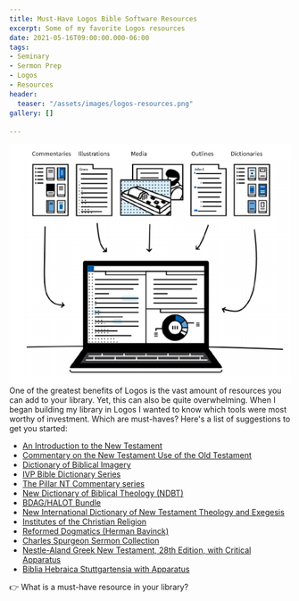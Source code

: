 ```yaml
---
title: Must-Have Logos Bible Software Resources
excerpt: Some of my favorite Logos resources
date: 2021-05-16T09:00:00.000-06:00
tags:
- Seminary
- Sermon Prep
- Logos
- Resources
header:
  teaser: "/assets/images/logos-resources.png"
gallery: []

---
```

![](/assets/images/logos-resources.png)One of the greatest benefits of Logos is the vast amount of resources you can add to your library. Yet, this can also be quite overwhelming. When I began building my library in Logos I wanted to know which tools were most worthy of investment. Which are must-haves? Here's a list of suggestions to get you started:

* [An Introduction to the New Testament](https://partners.faithlife.com/click.track?CID=432198&AFID=467957&nonencodedurl=https://www.logos.com/product/9654/an-introduction-to-the-new-testament)
* [Commentary on the New Testament Use of the Old Testament](https://partners.faithlife.com/click.track?CID=432198&AFID=467957&nonencodedurl=https://www.logos.com/product/5321/commentary-on-the-new-testament-use-of-the-old-testament)
* [Dictionary of Biblical Imagery](https://partners.faithlife.com/click.track?CID=432198&AFID=467957&nonencodedurl=https://www.logos.com/product/30241/dictionary-of-biblical-imagery)
* [IVP Bible Dictionary Series](https://partners.faithlife.com/click.track?CID=432198&AFID=467957&nonencodedurl=https://www.logos.com/product/37742/ivp-bible-dictionary-series-8-volumes)
* [The Pillar NT Commentary series](https://partners.faithlife.com/click.track?CID=432198&AFID=467957&nonencodedurl=https://www.logos.com/product/203292/pillar-new-testament-commentary-pntc)
* [New Dictionary of Biblical Theology (NDBT)](https://partners.faithlife.com/click.track?CID=432198&AFID=467957&nonencodedurl=https://www.logos.com/product/27277/new-dictionary-of-biblical-theology)
* [BDAG/HALOT Bundle](https://partners.faithlife.com/click.track?CID=432198&AFID=467957&nonencodedurl=https://www.logos.com/product/5228/bdag-halot-bundle)
* [New International Dictionary of New Testament Theology and Exegesis](https://partners.faithlife.com/click.track?CID=432198&AFID=467957&nonencodedurl=https://www.logos.com/product/45403/new-international-dictionary-of-new-testament-theology-and-exegesis-2nd-edition-nidntte)
* [Institutes of the Christian Religion](https://partners.faithlife.com/click.track?CID=432198&AFID=467957&nonencodedurl=https://www.logos.com/product/16036/institutes-of-the-christian-religion)
* [Reformed Dogmatics (Herman Bavinck)](https://partners.faithlife.com/click.track?CID=432198&AFID=467957&nonencodedurl=https://www.logos.com/product/5309/reformed-dogmatics)
* [Charles Spurgeon Sermon Collection](https://partners.faithlife.com/click.track?CID=432198&AFID=467957&nonencodedurl=https://www.logos.com/product/18436/the-complete-spurgeon-sermon-collection)
* [Nestle-Aland Greek New Testament, 28th Edition, with Critical Apparatus](https://partners.faithlife.com/click.track?CID=432198&AFID=467957&nonencodedurl=https://www.logos.com/product/29980/nestle-aland-greek-new-testament-28th-edition-with-critical-apparatus)
* [Biblia Hebraica Stuttgartensia with Apparatus](https://partners.faithlife.com/click.track?CID=432198&AFID=467957&nonencodedurl=https://www.logos.com/product/17645/biblia-hebraica-stuttgartensia-sesb-20-version-with-apparatus-and-wivu-introduction)

👉 What is a must-have resource in your library?